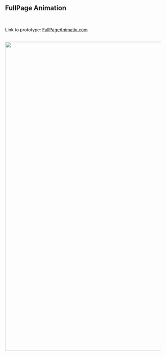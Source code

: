 ## FullPage Animation

<br />

Link to prototype: [FullPageAnimatio.com](http://isaquesilva.infinityfreeapp.com/FullPage-Animation/)

<br />

<img src="https://github.com/IsaqueSantosSilva/FullPage-Animation/blob/main/assets/images/demo.gif" alt="" width="1000" />


